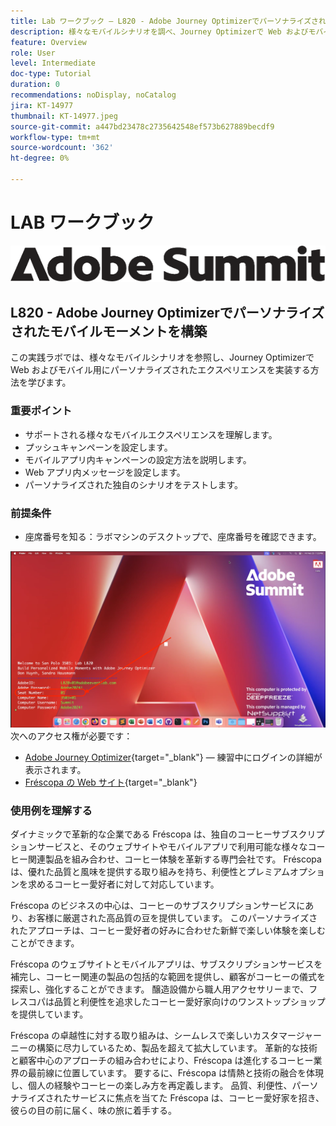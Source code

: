 ```yaml
---
title: Lab ワークブック — L820 - Adobe Journey Optimizerでパーソナライズされたモバイルモーメントを構築
description: 様々なモバイルシナリオを調べ、Journey Optimizerで Web およびモバイル用にパーソナライズされたエクスペリエンスを実装する方法を学びます。
feature: Overview
role: User
level: Intermediate
doc-type: Tutorial
duration: 0
recommendations: noDisplay, noCatalog
jira: KT-14977
thumbnail: KT-14977.jpeg
source-git-commit: a447bd23478c2735642548ef573b627889becdf9
workflow-type: tm+mt
source-wordcount: '362'
ht-degree: 0%

---
```



# LAB ワークブック

![Adobe Summit — 代替テキスト](/help/summit/l820-lab-workbook/assets/adobe-summit.png "Adobe Summit")


## L820 - Adobe Journey Optimizerでパーソナライズされたモバイルモーメントを構築

この実践ラボでは、様々なモバイルシナリオを参照し、Journey Optimizerで Web およびモバイル用にパーソナライズされたエクスペリエンスを実装する方法を学びます。

### 重要ポイント

* サポートされる様々なモバイルエクスペリエンスを理解します。
* プッシュキャンペーンを設定します。
* モバイルアプリ内キャンペーンの設定方法を説明します。
* Web アプリ内メッセージを設定します。
* パーソナライズされた独自のシナリオをテストします。

### 前提条件

* 座席番号を知る：ラボマシンのデスクトップで、座席番号を確認できます。

![座席番号](/help/summit/l820-lab-workbook/assets/locate-seat-number.png)
次へのアクセス権が必要です：

* [Adobe Journey Optimizer](https://experience.adobe.com/#/@techmarketingdemos/sname:summit-ajo-lab/journey-optimizer/home){target="_blank"}   — 練習中にログインの詳細が表示されます。
* [Fréscopa の Web サイト](https://dsn.adobe.com/p/adobe-summit-2024?token=eyJhbGciOiJIUzI1NiIsInR5cCI6IkpXVCJ9.eyJpZCI6ImFub255bW91cyIsImVtYWlsIjoiYW5vbnltb3VzQGFkb2JlLmNvbSIsImlzc3VlciI6InNoYXJlZC1saW5rIiwiYXJnb24iOnsiYWNjZXNzIjoicmVhZC1wcm9qZWN0IiwicHJvamVjdElkIjoiYWRvYmUtc3VtbWl0LTIwMjQifSwiaWF0IjoxNzEwNTI0MTIwLCJleHAiOjE3MTIzMzg1MjB9.q2uGVst6HjJw8SCWl-3pViNzepkdGnNCvGqZnbbkTsY){target="_blank"}


### 使用例を理解する

ダイナミックで革新的な企業である Fréscopa は、独自のコーヒーサブスクリプションサービスと、そのウェブサイトやモバイルアプリで利用可能な様々なコーヒー関連製品を組み合わせ、コーヒー体験を革新する専門会社です。 Fréscopa は、優れた品質と風味を提供する取り組みを持ち、利便性とプレミアムオプションを求めるコーヒー愛好者に対して対応しています。

Fréscopa のビジネスの中心は、コーヒーのサブスクリプションサービスにあり、お客様に厳選された高品質の豆を提供しています。 このパーソナライズされたアプローチは、コーヒー愛好者の好みに合わせた新鮮で楽しい体験を楽しむことができます。

Fréscopa のウェブサイトとモバイルアプリは、サブスクリプションサービスを補完し、コーヒー関連の製品の包括的な範囲を提供し、顧客がコーヒーの儀式を探索し、強化することができます。 醸造設備から職人用アクセサリーまで、フレスコパは品質と利便性を追求したコーヒー愛好家向けのワンストップショップを提供しています。

Fréscopa の卓越性に対する取り組みは、シームレスで楽しいカスタマージャーニーの構築に尽力しているため、製品を超えて拡大しています。 革新的な技術と顧客中心のアプローチの組み合わせにより、Fréscopa は進化するコーヒー業界の最前線に位置しています。 要するに、Fréscopa は情熱と技術の融合を体現し、個人の経験やコーヒーの楽しみ方を再定義します。 品質、利便性、パーソナライズされたサービスに焦点を当てた Fréscopa は、コーヒー愛好家を招き、彼らの目の前に届く、味の旅に着手する。



